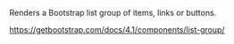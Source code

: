 Renders a Bootstrap list group of items, links or buttons.

<https://getbootstrap.com/docs/4.1/components/list-group/>